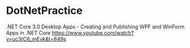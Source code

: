 # DotNetPractice

.NET Core 3.0 Desktop Apps - Creating and Publishing WPF and WinForm Apps in .NET Core
https://www.youtube.com/watch?v=uc3tC6_mEvk&t=849s
